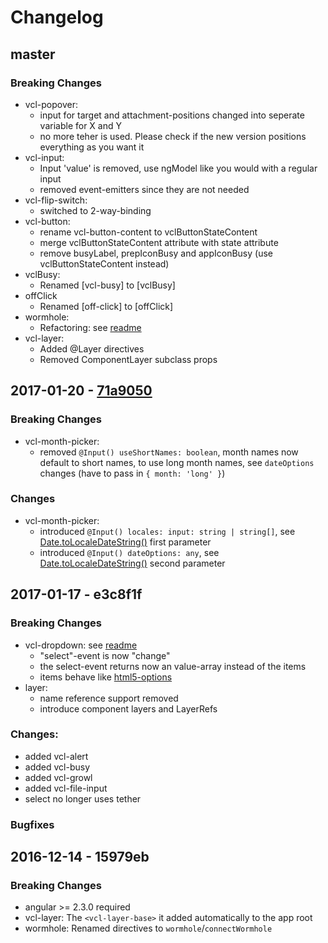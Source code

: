 # Changelog

## master

### Breaking Changes
- vcl-popover:
  - input for target and attachment-positions changed into seperate variable for X and Y
  - no more teher is used. Please check if the new version positions everything as you want it
- vcl-input:
  - Input 'value' is removed, use ngModel like you would with a regular input
  - removed event-emitters since they are not needed
- vcl-flip-switch:
  - switched to 2-way-binding
- vcl-button:
  - rename vcl-button-content to vclButtonStateContent
  - merge vclButtonStateContent attribute with state attribute
  - remove busyLabel, prepIconBusy and appIconBusy (use vclButtonStateContent instead)
- vclBusy:
  - Renamed [vcl-busy] to [vclBusy]
- offClick
  - Renamed [off-click] to [offClick]
- wormhole:
  - Refactoring: see [readme](https://github.com/ng-vcl/ng-vcl/commit/3b16c58421d2300c8f79aec674ced4ca31802ef0)
- vcl-layer:
  - Added @Layer directives
  - Removed ComponentLayer subclass props

## 2017-01-20 - [71a9050](https://github.com/ng-vcl/ng-vcl/commit/71a90504c2d422599bf7bf289c54ea795641459c)

### Breaking Changes
- vcl-month-picker:
  - removed `@Input() useShortNames: boolean`, month names now default to short names, to use long month names, see `dateOptions` changes (have to pass in `{ month: 'long' }`)

### Changes
- vcl-month-picker:
  - introduced `@Input() locales: input: string | string[]`, see [Date.toLocaleDateString()](https://developer.mozilla.org/en-US/docs/Web/JavaScript/Reference/Global_Objects/Date/toLocaleDateString) first parameter
  - introduced `@Input() dateOptions: any`, see [Date.toLocaleDateString()](https://developer.mozilla.org/en-US/docs/Web/JavaScript/Reference/Global_Objects/Date/toLocaleDateString) second parameter

## 2017-01-17 - e3c8f1f

### Breaking Changes
- vcl-dropdown: see [readme](https://github.com/ng-vcl/ng-vcl/blob/master/src/components/dropdown/README.md)
  - "select"-event is now "change"
  - the select-event returns now an value-array instead of the items
  - items behave like [html5-options](http://www.w3schools.com/tags/tag_select.asp)
- layer:
  - name reference support removed
  - introduce component layers and LayerRefs

### Changes:
  - added vcl-alert
  - added vcl-busy
  - added vcl-growl
  - added vcl-file-input
  - select no longer uses tether

### Bugfixes

## 2016-12-14 - 15979eb

### Breaking Changes
- angular >= 2.3.0 required   
- vcl-layer: The `<vcl-layer-base>` it added automatically to the app root   
- wormhole: Renamed directives to `wormhole`/`connectWormhole`
